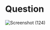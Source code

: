 # Question

![Screenshot (124)](https://github.com/aradhanayada/PW-assignment1-solution/assets/103102710/57ff62f8-24c8-4367-ad8b-dacaaeed765a)
